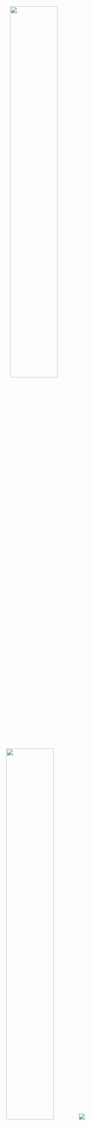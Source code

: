 <div align="center">
<image display=block margin-left=auto margin-right=auto width=50% src="https://github-readme-stats.vercel.app/api?username=jpedro85&count_private=true&show_icons=true&theme=radical"><br>
<image display=block margin-left=auto margin-right=auto width=50% src="https://github-readme-stats.vercel.app/api/top-langs/?username=jpedro85&layout=compact&theme=radical">
  
<picture>
<source 
  srcset="https://github-readme-stats.vercel.app/api?username=jpedro85&count_private=true&show_icons=true&theme=dark"
  media="(prefers-color-scheme: radical)"
/>
<source
  srcset="https://github-readme-stats.vercel.app/api?username=jpedro85&count_private=true&show_icons=true"
  media="(prefers-color-scheme: light), (prefers-color-scheme: no-preference)"
/>
<img src="https://github-readme-stats.vercel.app/api?username=jpedro85&count_private=true&show_icons=true" />
</picture>
</div>

